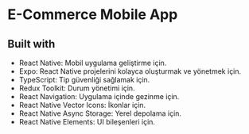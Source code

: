 # E-Commerce Mobile App

## Built with
- React Native: Mobil uygulama geliştirme için.
- Expo: React Native projelerini kolayca oluşturmak ve yönetmek için.
- TypeScript: Tip güvenliği sağlamak için.
- Redux Toolkit: Durum yönetimi için.
- React Navigation: Uygulama içinde gezinme için.
- React Native Vector Icons: İkonlar için.
- React Native Async Storage: Yerel depolama için.
- React Native Elements: UI bileşenleri için.